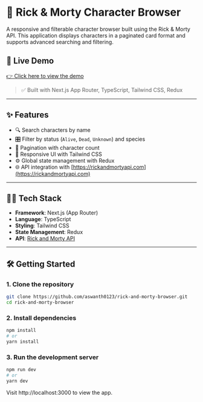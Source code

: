 # 🧪 Rick & Morty Character Browser

A responsive and filterable character browser built using the Rick & Morty API. This application displays characters in a paginated card format and supports advanced searching and filtering.

## 🚀 Live Demo

[👉 Click here to view the demo](https://rick-morty-character-browser.vercel.app/)

> ✅ Built with Next.js App Router, TypeScript, Tailwind CSS, Redux

---

## ✨ Features

- 🔍 Search characters by name
- 🎛️ Filter by status (`Alive`, `Dead`, `Unknown`) and species
- 📄 Pagination with character count
- 🌈 Responsive UI with Tailwind CSS
- ⚙️ Global state management with Redux
- 🌐 API integration with [https://rickandmortyapi.com](https://rickandmortyapi.com)

---

## 🧑‍💻 Tech Stack

- **Framework**: Next.js (App Router)
- **Language**: TypeScript
- **Styling**: Tailwind CSS
- **State Management**:  Redux 
- **API**: [Rick and Morty API](https://rickandmortyapi.com)

---

## 🛠️ Getting Started

### 1. Clone the repository

```bash
git clone https://github.com/aswanth0123/rick-and-morty-browser.git
cd rick-and-morty-browser
```
### 2. Install dependencies

```bash
npm install
# or
yarn install
```
### 3. Run the development server
```bash
npm run dev
# or
yarn dev
```
Visit http://localhost:3000 to view the app.


